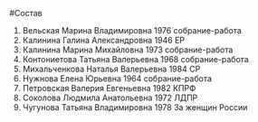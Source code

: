#Состав
1. Вельская Марина Владимировна 1976 собрание-работа
2. Калинина Галина Александровна 1946 ЕР
3. Калинина Марина Михайловна 1973 собрание-работа
4. Контониетова Татьяна Валерьевна 1968 собрание-работа
5. Михальченкова Наталья Валерьевна 1984 СР
6. Нужнова Елена Юрьевна 1964 собрание-работа
7. Петровская Валерия Евгеньевна 1982 КПРФ
8. Соколова Людмила Анатольевна 1972 ЛДПР
9. Чугунова Татьяна Владимировна 1978 За женщин России
